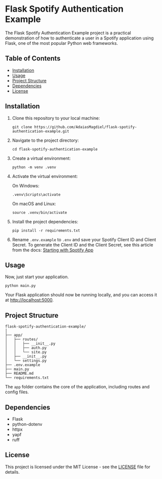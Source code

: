 # Flask Spotify Authentication Example

The Flask Spotify Authentication Example project is a practical demonstration of how to authenticate a user in a Spotify application using Flask, one of the most popular Python web frameworks.

## Table of Contents

- [Installation](#installation)
- [Usage](#usage)
- [Project Structure](#project-structure)
- [Dependencies](#dependencies)
- [License](#license)

## Installation

1. Clone this repository to your local machine:

   ```shell
   git clone https://github.com/AdaiasMagdiel/flask-spotify-authentication-example.git
   ```

2. Navigate to the project directory:

   ```shell
   cd flask-spotify-authentication-example
   ```

3. Create a virtual environment:

   ```shell
   python -m venv .venv
   ```

4. Activate the virtual environment:

   On Windows:

   ```shell
   .venv\Scripts\activate
   ```

   On macOS and Linux:

   ```shell
   source .venv/bin/activate
   ```

5. Install the project dependencies:

   ```shell
   pip install -r requirements.txt
   ```

6. Rename `.env.example` to `.env` and save your Spotify Client ID and Client Secret. To generate the Client ID and the Client Secret, see this article from the docs: [Starting with Spotify App](https://developer.spotify.com/documentation/web-api/concepts/apps)

## Usage

Now, just start your application.

```shell
python main.py
```

Your Flask application should now be running locally, and you can access it at [http://localhost:5000](http://localhost:5000).

## Project Structure

```
flask-spotify-authentication-example/
│
├── app/
│   ├── routes/
│   │   ├── __init__.py
│   │   ├── auth.py
│   │   └── site.py
│   ├── __init__.py
│   └── settings.py
├── .env.example
├── main.py
├── README.md
└── requirements.txt
```

The `app` folder contains the core of the application, including routes and config files.

## Dependencies

- Flask
- python-dotenv
- httpx
- yapf
- ruff

## License

This project is licensed under the MIT License - see the [LICENSE](LICENSE) file for details.
